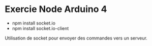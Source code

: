 # Exercie Node Arduino 4

- npm install socket.io
- npm install socket.io-client

Utilisation de socket pour envoyer des commandes vers un serveur.
